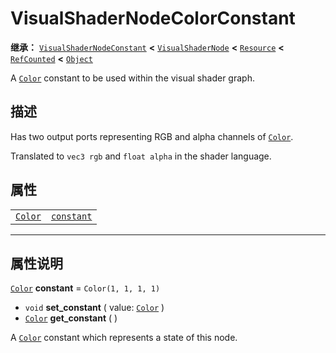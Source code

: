 <!-- ⚠ 请勿编辑本文件 ⚠ -->
<!-- 本文档使用脚本从 WeDot 引擎源码仓库生成。 -->
<!-- 生成脚本：https://github.com/WeDot-Engine/WeDot/tree/master/doc/tools/make_md.py； -->
<!-- 原文件：https://github.com/WeDot-Engine/WeDot/tree/master/doc/classes/VisualShaderNodeColorConstant.xml。 -->

<div id="_class_visualshadernodecolorconstant"></div>

# VisualShaderNodeColorConstant

**继承：** [`VisualShaderNodeConstant`](class_visualshadernodeconstant.md) **<** [`VisualShaderNode`](class_visualshadernode.md) **<** [`Resource`](class_resource.md) **<** [`RefCounted`](class_refcounted.md) **<** [`Object`](class_object.md)

A [`Color`](class_color.md) constant to be used within the visual shader graph.

## 描述

Has two output ports representing RGB and alpha channels of [`Color`](class_color.md).

Translated to `vec3 rgb` and `float alpha` in the shader language.

## 属性

|||
|:-:|:--|
| [`Color`](class_color.md) | [`constant`](class_visualshadernodecolorconstant.md#class_visualshadernodecolorconstant_property_constant) | ``Color(1, 1, 1, 1)`` |

<!-- rst-class:: classref-section-separator -->

---

## 属性说明

<div id="_class_visualshadernodecolorconstant_property_constant"></div>

[`Color`](class_color.md) **constant** = ``Color(1, 1, 1, 1)`` <div id="class_visualshadernodecolorconstant_property_constant"></div>

- `void` **set_constant** ( value: [`Color`](class_color.md) )
- [`Color`](class_color.md) **get_constant** ( )

A [`Color`](class_color.md) constant which represents a state of this node.

[^virtual]: 本方法通常需要用户覆盖才能生效。
[^const]: 本方法无副作用，不会修改该实例的任何成员变量。
[^vararg]: 本方法除了能接受在此处描述的参数外，还能够继续接受任意数量的参数。
[^constructor]: 本方法用于构造某个类型。
[^static]: 调用本方法无需实例，可直接使用类名进行调用。
[^operator]: 本方法描述的是使用本类型作为左操作数的有效运算符。
[^bitfield]: 这个值是由下列位标志构成位掩码的整数。
[^void]: 无返回值。
